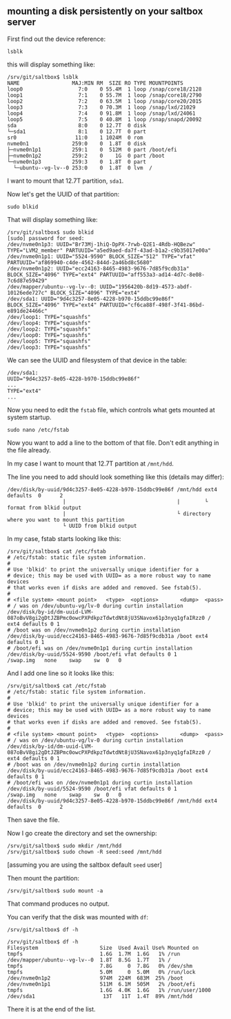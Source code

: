 ## mounting a disk persistently on your saltbox server

First find out the device reference:

```shell
lsblk
```

this will display something like:
```
/srv/git/saltbox$ lsblk
NAME                 MAJ:MIN RM  SIZE RO TYPE MOUNTPOINTS
loop0                  7:0    0 55.4M  1 loop /snap/core18/2128
loop1                  7:1    0 55.7M  1 loop /snap/core18/2790
loop2                  7:2    0 63.5M  1 loop /snap/core20/2015
loop3                  7:3    0 70.3M  1 loop /snap/lxd/21029
loop4                  7:4    0 91.8M  1 loop /snap/lxd/24061
loop5                  7:5    0 40.8M  1 loop /snap/snapd/20092
sda                    8:0    0 12.7T  0 disk
└─sda1                 8:1    0 12.7T  0 part
sr0                   11:0    1 1024M  0 rom
nvme0n1              259:0    0  1.8T  0 disk
├─nvme0n1p1          259:1    0  512M  0 part /boot/efi
├─nvme0n1p2          259:2    0    1G  0 part /boot
└─nvme0n1p3          259:3    0  1.8T  0 part
  └─ubuntu--vg-lv--0 253:0    0  1.8T  0 lvm  /
```
I want to mount that 12.7T partition, `sda1`.

Now let's get the UUID of that partition:

```shell
sudo blkid
```

That will display something like:
```shell
/srv/git/saltbox$ sudo blkid
[sudo] password for seed:
/dev/nvme0n1p3: UUID="Br73Mj-1hiQ-DpPX-7rwb-Q2E1-4Rdb-HQBezw" TYPE="LVM2_member" PARTUUID="a5ed9aed-da7f-43ad-b1a2-c9b35017e00a"
/dev/nvme0n1p1: UUID="5524-9590" BLOCK_SIZE="512" TYPE="vfat" PARTUUID="af869940-c4de-4562-844d-2a46bd8c5680"
/dev/nvme0n1p2: UUID="ecc24163-8465-4983-9676-7d85f9cdb31a" BLOCK_SIZE="4096" TYPE="ext4" PARTUUID="aff553a3-ad14-4d7c-8e08-7c6d87e59429"
/dev/mapper/ubuntu--vg-lv--0: UUID="1956420b-8d19-4573-abdf-10126ede727c" BLOCK_SIZE="4096" TYPE="ext4"
/dev/sda1: UUID="9d4c3257-8e05-4228-b970-15ddbc99e86f" BLOCK_SIZE="4096" TYPE="ext4" PARTUUID="cf6ca88f-498f-3f41-86bd-e891de24466c"
/dev/loop1: TYPE="squashfs"
/dev/loop4: TYPE="squashfs"
/dev/loop2: TYPE="squashfs"
/dev/loop0: TYPE="squashfs"
/dev/loop5: TYPE="squashfs"
/dev/loop3: TYPE="squashfs"
```

We can see the UUID and filesystem of that device in the table:

```
/dev/sda1: 
UUID="9d4c3257-8e05-4228-b970-15ddbc99e86f" 
...
TYPE="ext4"
...
```

Now you need to edit the `fstab` file, which controls what gets mounted at system startup.

```shell
sudo nano /etc/fstab
```

Now you want to add a line to the bottom of that file. Don't edit anything in the file already.

In my case I want to mount that 12.7T partition at `/mnt/hdd`.

The line you need to add should look something like this (details may differ):

```
/dev/disk/by-uuid/9d4c3257-8e05-4228-b970-15ddbc99e86f /mnt/hdd ext4 defaults  0      2
                  |                                    |        └ format from blkid output
                  |                                    └ directory where you want to mount this partition
                  └ UUID from blkid output
```

In my case, fstab starts looking like this:

```
/srv/git/saltbox$ cat /etc/fstab
# /etc/fstab: static file system information.
#
# Use 'blkid' to print the universally unique identifier for a
# device; this may be used with UUID= as a more robust way to name devices
# that works even if disks are added and removed. See fstab(5).
#
# <file system> <mount point>   <type>  <options>       <dump>  <pass>
# / was on /dev/ubuntu-vg/lv-0 during curtin installation
/dev/disk/by-id/dm-uuid-LVM-087oBvV8gi2gDtJZBPmc0owcPXPdkpzTdwtdNt8jU3SNavox61p3nyq1gfaIRzz0 / ext4 defaults 0 1
# /boot was on /dev/nvme0n1p2 during curtin installation
/dev/disk/by-uuid/ecc24163-8465-4983-9676-7d85f9cdb31a /boot ext4 defaults 0 1
# /boot/efi was on /dev/nvme0n1p1 during curtin installation
/dev/disk/by-uuid/5524-9590 /boot/efi vfat defaults 0 1
/swap.img	none	swap	sw	0	0
```

And I add one line so it looks like this:
```
/srv/git/saltbox$ cat /etc/fstab
# /etc/fstab: static file system information.
#
# Use 'blkid' to print the universally unique identifier for a
# device; this may be used with UUID= as a more robust way to name devices
# that works even if disks are added and removed. See fstab(5).
#
# <file system> <mount point>   <type>  <options>       <dump>  <pass>
# / was on /dev/ubuntu-vg/lv-0 during curtin installation
/dev/disk/by-id/dm-uuid-LVM-087oBvV8gi2gDtJZBPmc0owcPXPdkpzTdwtdNt8jU3SNavox61p3nyq1gfaIRzz0 / ext4 defaults 0 1
# /boot was on /dev/nvme0n1p2 during curtin installation
/dev/disk/by-uuid/ecc24163-8465-4983-9676-7d85f9cdb31a /boot ext4 defaults 0 1
# /boot/efi was on /dev/nvme0n1p1 during curtin installation
/dev/disk/by-uuid/5524-9590 /boot/efi vfat defaults 0 1
/swap.img	none	swap	sw	0	0
/dev/disk/by-uuid/9d4c3257-8e05-4228-b970-15ddbc99e86f /mnt/hdd ext4 defaults  0      2
```

Then save the file.

Now I go create the directory and set the ownership:

```shell
/srv/git/saltbox$ sudo mkdir /mnt/hdd
/srv/git/saltbox$ sudo chown -R seed:seed /mnt/hdd
```
[assuming you are using the saltbox default `seed` user]

Then mount the partition:
```shell
/srv/git/saltbox$ sudo mount -a
```

That command produces no output.

You can verify that the disk was mounted with `df`:

```shell
/srv/git/saltbox$ df -h
```

```shell
/srv/git/saltbox$ df -h
Filesystem                    Size  Used Avail Use% Mounted on
tmpfs                         1.6G  1.7M  1.6G   1% /run
/dev/mapper/ubuntu--vg-lv--0  1.8T  8.5G  1.7T   1% /
tmpfs                         7.8G     0  7.8G   0% /dev/shm
tmpfs                         5.0M     0  5.0M   0% /run/lock
/dev/nvme0n1p2                974M  224M  683M  25% /boot
/dev/nvme0n1p1                511M  6.1M  505M   2% /boot/efi
tmpfs                         1.6G  4.0K  1.6G   1% /run/user/1000
/dev/sda1                      13T   11T  1.4T  89% /mnt/hdd
```

There it is at the end of the list.
